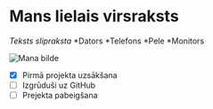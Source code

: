 # Mans lielais virsraksts
*Teksts slipraksta*
*Dators
*Telefons
	*Pele
	*Monitors
	
![Mana bilde](https://cdn.iconscout.com/icon/free/png-256/loading-343-460469.png)
- [x] Pirmā projekta uzsākšana
- [ ] Izgrūduši uz GitHub
- [ ] Prejekta pabeigšana